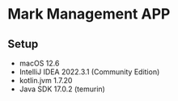 # Mark Management APP

## Setup
* macOS 12.6
* IntelliJ IDEA 2022.3.1 (Community Edition)
* kotlin.jvm 1.7.20
* Java SDK 17.0.2 (temurin)
